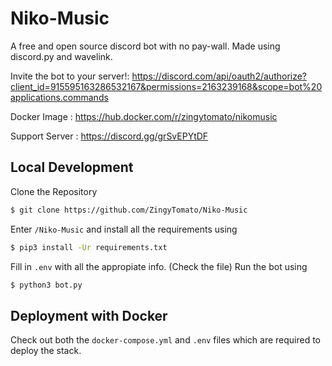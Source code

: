 # Niko-Music

A free and open source discord bot with no pay-wall. Made using discord.py and wavelink.

Invite the bot to your server!: https://discord.com/api/oauth2/authorize?client_id=915595163286532167&permissions=2163239168&scope=bot%20applications.commands

Docker Image : https://hub.docker.com/r/zingytomato/nikomusic

Support Server : https://discord.gg/grSvEPYtDF

## Local Development

Clone the Repository
```sh
$ git clone https://github.com/ZingyTomato/Niko-Music
```
Enter `/Niko-Music` and install all the requirements using
```sh
$ pip3 install -Ur requirements.txt
```
Fill in `.env` with all the appropiate info. (Check the file)
Run the bot using
```sh
$ python3 bot.py
```

## Deployment with Docker

Check out both the `docker-compose.yml` and `.env` files which are required to deploy the stack.
